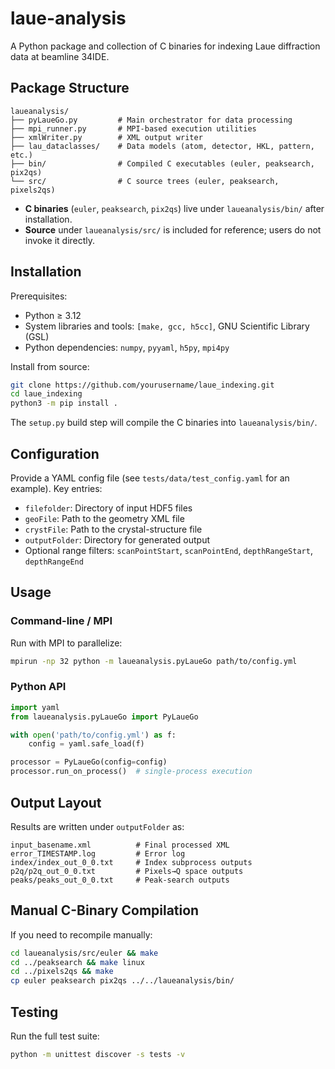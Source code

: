 # laue-analysis

A Python package and collection of C binaries for indexing Laue diffraction data at beamline 34IDE.

## Package Structure

```
laueanalysis/
├── pyLaueGo.py         # Main orchestrator for data processing
├── mpi_runner.py       # MPI-based execution utilities
├── xmlWriter.py        # XML output writer
├── lau_dataclasses/    # Data models (atom, detector, HKL, pattern, etc.)
├── bin/                # Compiled C executables (euler, peaksearch, pix2qs)
└── src/                # C source trees (euler, peaksearch, pixels2qs)
```

- **C binaries** (`euler`, `peaksearch`, `pix2qs`) live under `laueanalysis/bin/` after installation.
- **Source** under `laueanalysis/src/` is included for reference; users do not invoke it directly.

## Installation

Prerequisites:

- Python ≥ 3.12  
- System libraries and tools: `[make, gcc, h5cc]`, GNU Scientific Library (GSL)  
- Python dependencies: `numpy`, `pyyaml`, `h5py`, `mpi4py`

Install from source:

```bash
git clone https://github.com/yourusername/laue_indexing.git
cd laue_indexing
python3 -m pip install .
```

The `setup.py` build step will compile the C binaries into `laueanalysis/bin/`.  

## Configuration

Provide a YAML config file (see `tests/data/test_config.yaml` for an example).  Key entries:

- `filefolder`: Directory of input HDF5 files
- `geoFile`: Path to the geometry XML file
- `crystFile`: Path to the crystal-structure file
- `outputFolder`: Directory for generated output  
- Optional range filters: `scanPointStart`, `scanPointEnd`, `depthRangeStart`, `depthRangeEnd`

## Usage

### Command-line / MPI

Run with MPI to parallelize:

```bash
mpirun -np 32 python -m laueanalysis.pyLaueGo path/to/config.yml
```

### Python API

```python
import yaml
from laueanalysis.pyLaueGo import PyLaueGo

with open('path/to/config.yml') as f:
    config = yaml.safe_load(f)

processor = PyLaueGo(config=config)
processor.run_on_process()  # single-process execution
```

## Output Layout

Results are written under `outputFolder` as:

```
input_basename.xml          # Final processed XML
error_TIMESTAMP.log         # Error log
index/index_out_0_0.txt     # Index subprocess outputs
p2q/p2q_out_0_0.txt         # Pixels→Q space outputs
peaks/peaks_out_0_0.txt     # Peak-search outputs
```

## Manual C-Binary Compilation

If you need to recompile manually:

```bash
cd laueanalysis/src/euler && make
cd ../peaksearch && make linux
cd ../pixels2qs && make
cp euler peaksearch pix2qs ../../laueanalysis/bin/
```

## Testing

Run the full test suite:

```bash
python -m unittest discover -s tests -v
```
